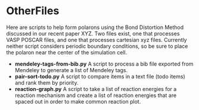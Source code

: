 # OtherFiles
Here are scripts to help form polarons using the Bond Distortion Method discussed in our recent paper XYZ. Two files exist, one that processes VASP POSCAR files, and one that processes cartesian xyz files. Currently neither script considers periodic boundary conditions, so be sure to place the polaron near the center of the simulation cell.


- **mendeley-tags-from-bib.py** A script to process a bib file exported from Mendeley to generate a list of Mendeley tags.
- **pair-sort-todo.py** A script to compare items in a text file (todo items) and rank them by priority.
- **reaction-graph.py** A script to take a list of reaction energies for a reaction mechanism and create a list of reaction energies that are spaced out in order to make common reaction plot.

